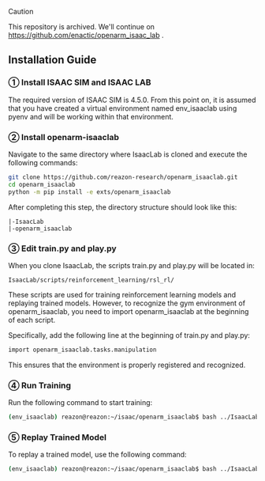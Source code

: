 > [!CAUTION]
> This repository is archived. We'll continue on https://github.com/enactic/openarm_isaac_lab .

## Installation Guide
### ① Install ISAAC SIM and ISAAC LAB
The required version of ISAAC SIM is 4.5.0.
From this point on, it is assumed that you have created a virtual environment named env_isaaclab using pyenv and will be working within that environment.

### ② Install openarm-isaaclab
Navigate to the same directory where IsaacLab is cloned and execute the following commands:

```bash
git clone https://github.com/reazon-research/openarm_isaaclab.git
cd openarm_isaaclab
python -m pip install -e exts/openarm_isaaclab
```

After completing this step, the directory structure should look like this:

```
|-IsaacLab
|-openarm_isaaclab
```

### ③ Edit train.py and play.py
When you clone IsaacLab, the scripts train.py and play.py will be located in:

```
IsaacLab/scripts/reinforcement_learning/rsl_rl/
```

These scripts are used for training reinforcement learning models and replaying trained models. However, to recognize the gym environment of openarm_isaaclab, you need to import openarm_isaaclab at the beginning of each script.

Specifically, add the following line at the beginning of train.py and play.py:

```bash
import openarm_isaaclab.tasks.manipulation
```

This ensures that the environment is properly registered and recognized.



### ④ Run Training
Run the following command to start training:

```bash
(env_isaaclab) reazon@reazon:~/isaac/openarm_isaaclab$ bash ../IsaacLab/isaaclab.sh -p ../IsaacLab/scripts/reinforcement_learning/rsl_rl/train.py --task Isaac-Reach-OpenArm-v0 --num_envs 2048
```

### ⑤ Replay Trained Model
To replay a trained model, use the following command:

```bash
(env_isaaclab) reazon@reazon:~/isaac/openarm_isaaclab$ bash ../IsaacLab/isaaclab.sh -p ../IsaacLab/scripts/reinforcement_learning/rsl_rl/play.py --task Isaac-Reach-OpenArm-v0 --num_envs 2048
```
